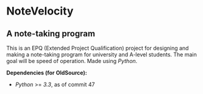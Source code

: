 NoteVelocity
===================
A note-taking program
---------------------

This is an EPQ (Extended Project Qualification) project for designing and making a note-taking program for university and A-level students. The main goal will be speed of operation.
Made using *Python*.

**Dependencies (for OldSource):**
* *Python* >= *3.3*, as of commit 47
